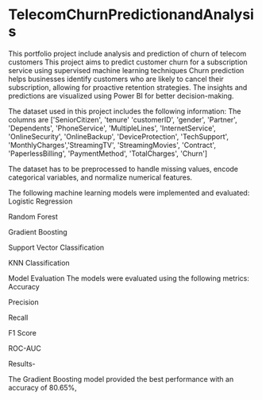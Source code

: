 # TelecomChurnPredictionandAnalysis
This portfolio project include analysis and prediction of churn of telecom customers
This project aims to predict customer churn for a subscription service using supervised machine learning techniques Churn prediction helps businesses identify customers who are likely to cancel their subscription, allowing for proactive retention strategies. The insights and predictions are visualized using Power BI for better decision-making.


The dataset used in this project includes the following information: 
The columns are ['SeniorCitizen', 'tenure' 'customerID', 'gender', 'Partner', 'Dependents', 'PhoneService', 'MultipleLines', 'InternetService', 'OnlineSecurity', 'OnlineBackup', 'DeviceProtection', 'TechSupport', 'MonthlyCharges','StreamingTV', 'StreamingMovies', 'Contract', 'PaperlessBilling', 'PaymentMethod', 'TotalCharges', 'Churn']




The dataset has to be preprocessed to handle missing values, encode categorical variables, and normalize numerical features.

The following machine learning models were implemented and evaluated:
Logistic Regression

Random Forest

Gradient Boosting

Support Vector Classification

KNN Classification


Model Evaluation The models were evaluated using the following metrics:
Accuracy

Precision 

Recall 

F1 Score

ROC-AUC

Results-


The Gradient Boosting model provided the best performance with an accuracy of 80.65%, 



